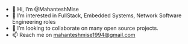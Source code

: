 - 👋 Hi, I’m @MahanteshMise
- 👀 I’m interested in FullStack, Embedded Systems, Network Software Engineering roles
- 💞️ I’m looking to collaborate on many open source projects.
- 📫 Reach me on mahanteshmise1994@gmail.com

<!---
MahanteshMise/MahanteshMise is a ✨ special ✨ repository because its `README.md` (this file) appears on your GitHub profile.
You can click the Preview link to take a look at your changes.
--->
